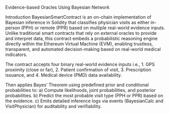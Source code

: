 Evidence-based Oracles Using Bayesian Network

Introduction
BayesianSmartContract is an on-chain implementation of Bayesian inference in Solidity that classifies physician visits as either 
in-person (PPH) or remote (PPR) based on multiple real-world evidence inputs. Unlike traditional smart contracts that rely on 
external oracles to provide and interpret data, this contract embeds a probabilistic reasoning engine directly within the 
Ethereum Virtual Machine (EVM), enabling trustless, transparent, and automated decision-making based on real-world medical indicators.

The contract accepts four binary real-world evidence inputs i.e.,
        1. GPS proximity (close or far),
        2. Patient confirmation of visit,
        3. Prescription issuance, and
        4. Medical device (PMD) data availability.

Then applies Bayes’ Theorem using predefined prior and conditional probabilities to:
        a) Compute likelihoods, joint probabilities, and posterior probabilities.
        b) Predict the most probable visit type (PPH or PPR) based on the evidence.
        c) Emits detailed inference logs via events (BayesianCalc and VisitPhysician) for auditability and verifiability.

